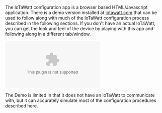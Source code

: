 The IoTaWatt configuration app is a browser based HTML/Javascript application. There is a demo version installed at [iotawatt.com](http://iotawatt.com/) that can be used to follow along with much of the IoTaWatt configuration process described in the following sections.  If you don't have an actual IoTaWatt, you can get the look and feel of the device by playing with this app and following along in a different tab/window.

![Demo Config Image](https://screenshots.firefox.com/VDK3iFiv6cyqkyQM/iotawatt.com)

The Demo is limited in that it does not have an IoTaWatt to communicate with, but it can accurately simulate most of the configuration procedures described here.